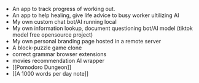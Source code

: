 - An app to track progress of working out.
- An app to help healing, give life advice to busy worker ultilizing AI
- My own custom chat bot/AI running local
- My own information lookup, document questioning bot/AI model (tiktok model free opensource project)
- My own personal branding page hosted in a remote server
- A block-puzzle game clone
- correct grammar browser extensions
- movies recommendation AI wrapper
- [[Pomodoro Dungeon]]
- [[A 1000 words per day note]]